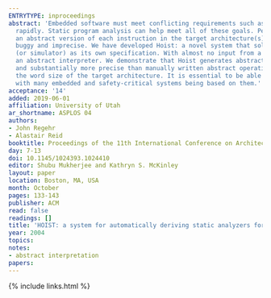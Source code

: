 ```yaml
---
ENTRYTYPE: inproceedings
abstract: 'Embedded software must meet conflicting requirements such as be- ing highly reliable, running on resource-constrained platforms, and being developed
  rapidly. Static program analysis can help meet all of these goals. People developing analyzers for embedded object code face a difficult problem: writing
  an abstract version of each instruction in the target architecture(s). This is currently done by hand, resulting in abstract operations that are both
  buggy and imprecise. We have developed Hoist: a novel system that solves these problems by automatically constructing abstract operations using a microprocessor
  (or simulator) as its own specification. With almost no input from a human, Hoist generates a collection of C functions that are ready to be linked into
  an abstract interpreter. We demonstrate that Hoist generates abstract operations that are correct, having been extensively tested, sufficiently fast,
  and substantially more precise than manually written abstract operations. Hoist is currently limited to eight-bit machines due to costs exponential in
  the word size of the target architecture. It is essential to be able to analyze software running on these small processors: they are important and ubiquitous,
  with many embedded and safety-critical systems being based on them.'
acceptance: '14'
added: 2019-06-01
affiliation: University of Utah
ar_shortname: ASPLOS 04
authors:
- John Regehr
- Alastair Reid
booktitle: Proceedings of the 11th International Conference on Architectural Support for Programming Languages and Operating Systems (ASPLOS 2004)
day: 7-13
doi: 10.1145/1024393.1024410
editor: Shubu Mukherjee and Kathryn S. McKinley
layout: paper
location: Boston, MA, USA
month: October
pages: 133-143
publisher: ACM
read: false
readings: []
title: 'HOIST: a system for automatically deriving static analyzers for embedded systems'
year: 2004
topics:
notes:
- abstract interpretation
papers:
---
```


{% include links.html %}
